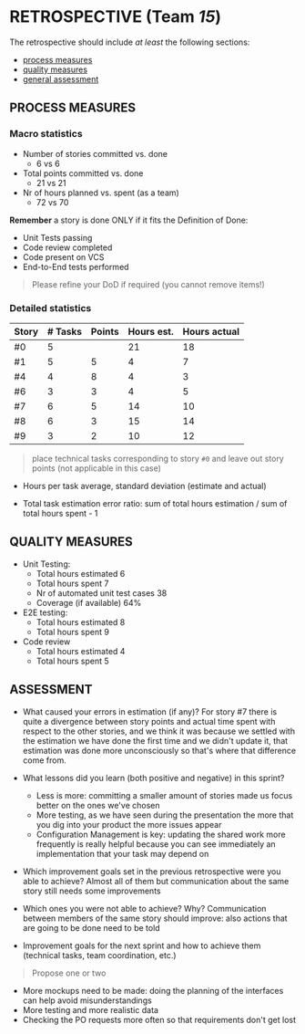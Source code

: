 RETROSPECTIVE (Team ***15***)
=====================================

The retrospective should include _at least_ the following
sections:

- [process measures](#process-measures)
- [quality measures](#quality-measures)
- [general assessment](#assessment)

## PROCESS MEASURES 

### Macro statistics

- Number of stories committed vs. done
  - 6 vs 6
- Total points committed vs. done
  - 21 vs 21
- Nr of hours planned vs. spent (as a team)
  - 72 vs 70

**Remember** a story is done ONLY if it fits the Definition of Done:

- Unit Tests passing
- Code review completed
- Code present on VCS
- End-to-End tests performed

> Please refine your DoD if required (you cannot remove items!)

### Detailed statistics

| Story | # Tasks | Points | Hours est. | Hours actual |
| ----- | ------- | ------ | ---------- | ------------ |
| #0    | 5       |        | 21         | 18           |
| #1    | 5       | 5      | 4          | 7            |
| #4    | 4       | 8      | 4          | 3            |
| #6    | 3       | 3      | 4          | 5            |
| #7    | 6       | 5      | 14         | 10           |
| #8    | 6       | 3      | 15         | 14           |
| #9    | 3       | 2      | 10         | 12           |


> place technical tasks corresponding to story `#0` and leave out story points (not applicable in this case)

- Hours per task average, standard deviation (estimate and actual) 

- Total task estimation error ratio: sum of total hours estimation / sum of total hours spent - 1

  

## QUALITY MEASURES 

- Unit Testing:
  - Total hours estimated 6
  - Total hours spent 7
  - Nr of automated unit test cases 38
  - Coverage (if available) 64%
- E2E testing:
  - Total hours estimated 8
  - Total hours spent 9
- Code review
  - Total hours estimated 4
  - Total hours spent 5


## ASSESSMENT

- What caused your errors in estimation (if any)? For story #7 there is quite a divergence between story points and actual time spent with respect to the other stories, and we think it was because we settled with the estimation we have done the first time and we didn't update it, that estimation was done more unconsciously so that's where that difference come from.

- What lessons did you learn (both positive and negative) in this sprint?
  - Less is more: committing a smaller amount of stories made us focus better on the ones we've chosen
  - More testing, as we have seen during the presentation the more that you dig into your product the more issues appear
  - Configuration Management is key: updating the shared work more frequently is really helpful because you can see immediately an implementation that your task may depend on

- Which improvement goals set in the previous retrospective were you able to achieve? Almost all of them but communication about the same story still needs some improvements

- Which ones you were not able to achieve? Why? Communication between members of the same story should improve: also actions that are going to be done need to be told

- Improvement goals for the next sprint and how to achieve them (technical tasks, team coordination, etc.)

> Propose one or two

- More mockups need to be made: doing the planning of the interfaces can help avoid misunderstandings
- More testing and more realistic data
- Checking the PO requests more often so that requirements don't get lost
